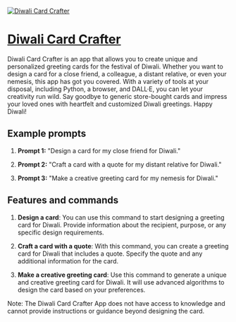 [![Diwali Card Crafter](https://files.oaiusercontent.com/file-1PsL0j25HwGfazIh83zgzOZv?se=2123-10-16T23%3A40%3A27Z&sp=r&sv=2021-08-06&sr=b&rscc=max-age%3D31536000%2C%20immutable&rscd=attachment%3B%20filename%3Debd9b60c-e79a-460a-bc9b-1267ddc36ca7.png&sig=HcppCdb89BCUIAxE32gToTmmuXsG92Pa2anMgd80mSw%3D)](https://chat.openai.com/g/g-bMI4aVIUI-diwali-card-crafter)

# [Diwali Card Crafter](https://chat.openai.com/g/g-bMI4aVIUI-diwali-card-crafter)

Diwali Card Crafter is an app that allows you to create unique and personalized greeting cards for the festival of Diwali. Whether you want to design a card for a close friend, a colleague, a distant relative, or even your nemesis, this app has got you covered. With a variety of tools at your disposal, including Python, a browser, and DALL·E, you can let your creativity run wild. Say goodbye to generic store-bought cards and impress your loved ones with heartfelt and customized Diwali greetings. Happy Diwali!

## Example prompts

1. **Prompt 1:** "Design a card for my close friend for Diwali."

2. **Prompt 2:** "Craft a card with a quote for my distant relative for Diwali."

3. **Prompt 3:** "Make a creative greeting card for my nemesis for Diwali."

## Features and commands

1. **Design a card**: You can use this command to start designing a greeting card for Diwali. Provide information about the recipient, purpose, or any specific design requirements.

2. **Craft a card with a quote**: With this command, you can create a greeting card for Diwali that includes a quote. Specify the quote and any additional information for the card.

3. **Make a creative greeting card**: Use this command to generate a unique and creative greeting card for Diwali. It will use advanced algorithms to design the card based on your preferences.

Note: The Diwali Card Crafter App does not have access to knowledge and cannot provide instructions or guidance beyond designing the card.